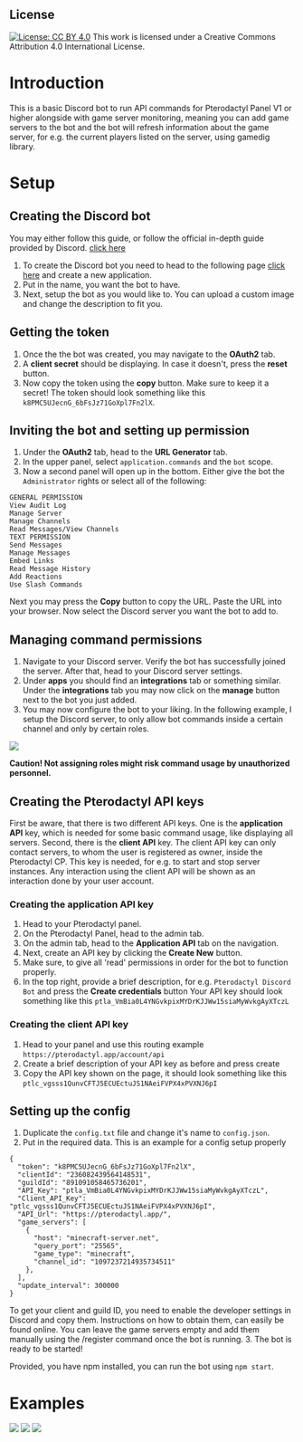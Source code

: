 ## License 
[![License: CC BY 4.0](https://img.shields.io/badge/License-CC%20BY%204.0-lightgrey.svg)](https://creativecommons.org/licenses/by/4.0/)
This work is licensed under a Creative Commons Attribution 4.0 International License.

# Introduction
This is a basic Discord bot to run API commands for Pterodactyl Panel V1 or higher 
alongside with game server monitoring, meaning you can add game servers to the bot
and the bot will refresh information about the game server, for e.g. the current
players listed on the server, using gamedig library. 

# Setup
## Creating the Discord bot
You may either follow this guide, or follow the official in-depth guide provided by Discord.
<a href="https://discordjs.guide/preparations/setting-up-a-bot-application.html#creating-your-bot">click here</a>

1. To create the Discord bot you need to head to the following page <a href="https://discord.com/developers/applications">click here</a>
and create a new application. 
2. Put in the name, you want the bot to have. 
3. Next, setup the bot as you would like to. 
You can upload a custom image and change the description to fit you.

## Getting the token
1. Once the the bot was created, you may navigate to the **OAuth2** tab. 
2. A **client secret** should be displaying. In case it doesn't, press the **reset** button.
3. Now copy the token using the **copy** button. Make sure to keep it a secret!
The token should look something like this `k8PMC5UJecnG_6bFsJz71GoXpl7Fn2lX`.

## Inviting the bot and setting up permission
1. Under the **OAuth2** tab, head to the **URL Generator** tab.
2. In the upper panel, select `application.commands` and the `bot` scope. 
3. Now a second panel will open up in the bottom. Either give the
bot the `Administrator` rights or select all of the following:
```
GENERAL PERMISSION
View Audit Log
Manage Server
Manage Channels
Read Messages/View Channels
TEXT PERMISSION
Send Messages
Manage Messages
Embed Links
Read Message History
Add Reactions
Use Slash Commands
```
Next you may press the **Copy** button to copy the URL. Paste the URL into your browser.
Now select the Discord server you want the bot to add to.

## Managing command permissions
1. Navigate to your Discord server. Verify the bot has successfully joined the server. After that,
head to your Discord server settings. 
2. Under **apps** you should find an **integrations** tab or something similar.
Under the **integrations** tab you may now click on the **manage** button next to the bot you just added.
3. You may now configure the bot to your liking. In the following example, I setup the Discord server,
to only allow bot commands inside a certain channel and only by certain roles. 

<img src="https://i.imgur.com/uNit9mH.png">

**Caution! Not assigning roles might risk command usage by unauthorized personnel.**

## Creating the Pterodactyl API keys
First be aware, that there is two different API keys. One is the **application API**
key, which is needed for some basic command usage, like displaying all servers.
Second, there is the **client API** key. The client API key can only contact servers,
to whom the user is registered as owner, inside the Pterodactyl CP. This
key is needed, for e.g. to start and stop server instances. Any interaction
using the client API will be shown as an interaction done by your user account.

### Creating the application API key
1. Head to your Pterodactyl panel.
2. On the Pterodactyl Panel, head to the admin tab.
3. On the admin tab, head to the **Application API** tab on the navigation.
4. Next, create an API key by clicking the **Create New** button.
5. Make sure, to give all 'read' permissions in order for the bot to function properly.
6. In the top right, provide a brief description, for e.g. `Pterodactyl Discord Bot`
and press the **Create credentials** button
Your API key should look something like this `ptla_VmBia0L4YNGvkpixMYDrKJJWw15siaMyWvkgAyXTczL`

### Creating the client API key
1. Head to your panel and use this routing example `https://pterodactyl.app/account/api`
2. Create a brief description of your API key as before and press create
3. Copy the API key shown on the page, it should look something like this
`ptlc_vgsss1QunvCFTJ5ECUEctuJS1NAeiFVPX4xPVXNJ6pI`

## Setting up the config
1. Duplicate the `config.txt` file and change it's name to `config.json`.
2. Put in the required data. This is an example for a config setup properly
```
{
  "token": "k8PMC5UJecnG_6bFsJz71GoXpl7Fn2lX",
  "clientId": "236082439564148531",
  "guildId": "891091058465736201",
  "API_Key": "ptla_VmBia0L4YNGvkpixMYDrKJJWw15siaMyWvkgAyXTczL",
  "Client_API_Key": "ptlc_vgsss1QunvCFTJ5ECUEctuJS1NAeiFVPX4xPVXNJ6pI",
  "API_Url": "https://pterodactyl.app/",
  "game_servers": [
    {
      "host": "minecraft-server.net",
      "query_port": "25565",
      "game_type": "minecraft",
      "channel_id": "1097237214935734511"
    },
  ],
  "update_interval": 300000
}
```
To get your client and guild ID, you need to enable the developer settings in Discord and copy them.
Instructions on how to obtain them, can easily be found online.
You can leave the game servers empty and add them manually using the /register command once the bot is running.
3. The bot is ready to be started!

Provided, you have npm installed, you can run the bot using `npm start`.

# Examples
<img src="https://i.imgur.com/kMo6asv.png" />
<img src="https://i.imgur.com/8nLwtyX.png" />
<img src="https://i.imgur.com/ggTbsYU.png" />